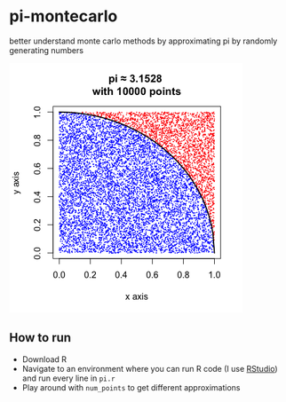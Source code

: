 # pi-montecarlo
better understand monte carlo methods by approximating pi by randomly generating numbers

![plot](Plot.png)

## How to run
- Download R
- Navigate to an environment where you can run R code (I use [RStudio](https://www.rstudio.com/)) and run every line in `pi.r`
- Play around with `num_points` to get different approximations
